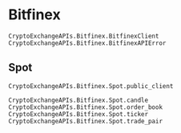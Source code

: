 # Bitfinex

```@docs
CryptoExchangeAPIs.Bitfinex.BitfinexClient
CryptoExchangeAPIs.Bitfinex.BitfinexAPIError
```

## Spot

```@docs
CryptoExchangeAPIs.Bitfinex.Spot.public_client
```

```@docs
CryptoExchangeAPIs.Bitfinex.Spot.candle
CryptoExchangeAPIs.Bitfinex.Spot.order_book
CryptoExchangeAPIs.Bitfinex.Spot.ticker
CryptoExchangeAPIs.Bitfinex.Spot.trade_pair
```
